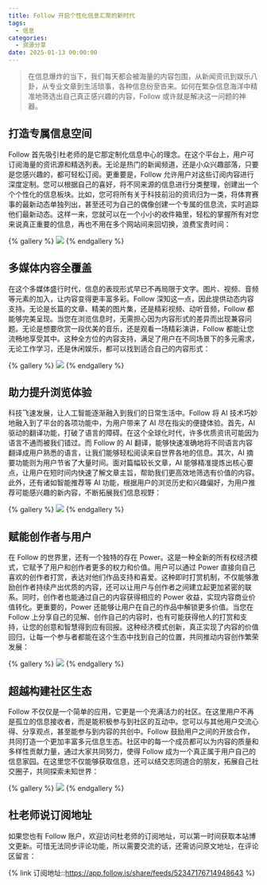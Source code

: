 ```yaml
---
title: Follow 开启个性化信息汇聚的新时代
tags:
  - 信息
categories:
  - 资源分享
date: 2025-01-13 00:00:00
---
```


> 在信息爆炸的当下，我们每天都会被海量的内容包围，从新闻资讯到娱乐八卦，从专业文章到生活琐事，各种信息纷至沓来。如何在繁杂信息海洋中精准地筛选出自己真正感兴趣的内容，Follow 或许就是解决这一问题的神器。

<!-- more -->

## 打造专属信息空间

Follow 首先吸引杜老师的是它那定制化信息中心的理念。在这个平台上，用户可订阅海量的资讯源和精选列表。无论是热门的新闻频道，还是小众兴趣部落，只要是您感兴趣的，都可轻松订阅。更重要是，Follow 允许用户对这些订阅内容进行深度定制。您可以根据自己的喜好，将不同来源的信息进行分类整理，创建出一个个个性化的信息板块。比如，您可将所有关于科技前沿的资讯归为一类，将体育赛事的最新动态单独列出，甚至还可为自己的偶像创建一个专属的信息流，实时追踪他们最新动态。这样一来，您就可以在一个小小的收件箱里，轻松的掌握所有对您来说真正重要的信息，再也不用在多个网站间来回切换，浪费宝贵时间：

{% gallery %}
![](https://cdn.dusays.com/2025/01/788-1.jpg)
{% endgallery %}

## 多媒体内容全覆盖

在这个多媒体盛行时代，信息的表现形式早已不再局限于文字。图片、视频、音频等元素的加入，让内容变得更丰富多彩。Follow 深知这一点，因此提供动态内容支持。无论是长篇的文章、精美的图片集，还是精彩视频、动听音频，Follow 都能够完美呈现。当您在浏览信息时，无需担心因为内容形式的差异而出现兼容问题。无论是想要欣赏一段优美的音乐，还是观看一场精彩演讲，Follow 都能让您流畅地享受其中。这种全方位的内容支持，满足了用户在不同场景下的多元需求，无论工作学习，还是休闲娱乐，都可以找到适合自己的内容形式：

{% gallery %}
![](https://cdn.dusays.com/2025/01/788-2.jpg)
{% endgallery %}

## 助力提升浏览体验

科技飞速发展，让人工智能逐渐融入到我们的日常生活中。Follow 将 AI 技术巧妙地融入到了平台的各项功能中，为用户带来了 AI 尽在指尖的便捷体验。首先，AI 驱动的翻译功能，打破了语言的障碍。在这个全球化时代，许多优质资讯可能因为语言不通而被我们错过。而 Follow 的 AI 翻译，能够快速准确地将不同语言内容翻译成用户熟悉的语言，让我们能够轻松阅读来自世界各地的信息。其次，AI 摘要功能则为用户节省了大量时间。面对篇幅较长文章，AI 能够精准提炼出核心要点，让用户在短时间内快速了解文章主旨，帮助我们更高效地筛选有价值的内容。此外，还有诸如智能推荐等 AI 功能，根据用户的浏览历史和兴趣偏好，为用户推荐可能感兴趣的新内容，不断拓展我们信息视野：

{% gallery %}
![](https://cdn.dusays.com/2025/01/788-3.jpg)
{% endgallery %}

## 赋能创作者与用户

在 Follow 的世界里，还有一个独特的存在 Power。这是一种全新的所有权经济模式，它赋予了用户和创作者更多的权力和价值。用户可以通过 Power 直接向自己喜欢的创作者打赏，表达对他们作品支持和喜爱。这种即时打赏机制，不仅能够激励创作者持续产出优质的内容，还可以让用户与创作者之间建立起更加紧密的联系。同时，创作者也能通过自己的内容获得相应的 Power 收益，实现内容商业价值转化。更重要的，Power 还能够让用户在自己的作品中解锁更多价值。当您在 Follow 上分享自己的见解、创作自己的内容时，也有可能获得他人的打赏和支持，让您的创意和智慧得到应有回报。这种经济模式创新，真正实现了内容的价值回归，让每一个参与者都能在这个生态中找到自己的位置，共同推动内容创作繁荣发展：

{% gallery %}
![](https://cdn.dusays.com/2025/01/788-4.jpg)
{% endgallery %}

## 超越构建社区生态

Follow 不仅仅是一个简单的应用，它更是一个充满活力的社区。在这里用户不再是孤立的信息接收者，而是能积极参与到社区的互动中。您可以与其他用户交流心得、分享观点，甚至能参与到内容的共创中。Follow 鼓励用户之间的开放合作，共同打造一个更加丰富多元信息生态。社区中的每一个成员都可以为内容的质量和多样性贡献力量，通过大家共同努力，使得 Follow 成为一个真正属于用户自己的信息家园。在这里您不仅能够获取信息，还可以结交志同道合的朋友，拓展自己社交圈子，共同探索未知世界：

{% gallery %}
![](https://cdn.dusays.com/2025/01/788-5.jpg)
{% endgallery %}

## 杜老师说订阅地址

如果您也有 Follow 账户，欢迎访问杜老师的订阅地址，可以第一时间获取本站博文更新。可惜无法同步评论功能，所以需要交流的话，还需访问原文地址，在评论区留言：

{% link 订阅地址::https://app.follow.is/share/feeds/52347176714948643 %}